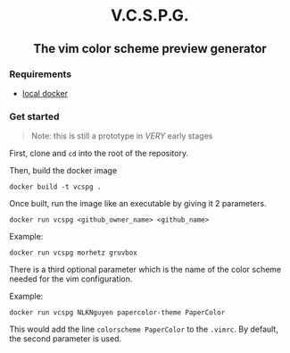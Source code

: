 <h1 align="center">V.C.S.P.G.</h1>

<h2 align="center">The vim color scheme preview generator</h2>

### Requirements

- [local docker](https://docs.docker.com/desktop/)

### Get started

> Note: this is still a prototype in _VERY_ early stages

First, clone and `cd` into the root of the repository.

Then, build the docker image

```shell
docker build -t vcspg .
```

Once built, run the image like an executable by giving it 2 parameters.

```shell
docker run vcspg <github_owner_name> <github_name>
```

Example:

```shell
docker run vcspg morhetz gruvbox
```

There is a third optional parameter which is the name of the color scheme needed for the vim configuration.

Example:

```shell
docker run vcspg NLKNguyen papercolor-theme PaperColor
```

This would add the line `colorscheme PaperColor` to the `.vimrc`. By default, the second parameter is used.
